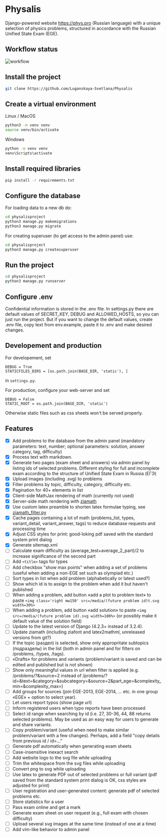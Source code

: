 # Physalis
Django-powered website https://phys.pro (Russian language) with a unique
selection of physics problems, structured in accordance with the Russian
Unified State Exam (EGE).

## Workflow status
![workflow](https://github.com/Luganskaya-Svetlana/Physalis/actions/workflows/python-package.yml/badge.svg)

## Install the project
```bash 
git clone https://github.com/Luganskaya-Svetlana/Physalis
```

## Create a virtual environment
Linux / MacOS

```bash
python3 -m venv venv
source venv/bin/activate
```

Windows

```bash
python -m venv venv
venv\Scripts\activate
```

## Install required libraries
```bash
pip install -r requirements.txt
```

## Configure the database
For loading data to a new db do:
```bash
cd physalisproject
python3 manage.py makemigrations
python3 manage.py migrate
```

For creating superuser (to get access to the admin panel) use:
```bash
cd physalisproject
python3 manage.py createsuperuser
```

## Run the project 
```bash
cd physalisproject
python3 manage.py runserver
```

## Configure .env
Confidential information is stored in the .env file.
In settings.py there are default values of SECRET_KEY, DEBUG and ALLOWED_HOSTS,
so you can just run the project. But if you want to change the default values,
create .env file, copy text from env.example, paste it to .env and make desired
changes.

## Developement and production
For developement, set
```
DEBUG = True
STATICFILES_DIRS = [os.path.join(BASE_DIR, 'static'), ]
```
in `settings.py`.

For production, configure your web-server and set
```
DEBUG = False
STATIC_ROOT = os.path.join(BASE_DIR, 'static')
```
Otherwise static files such as css sheets won't be served properly.


## Features
- [x] Add problems to the database from the admin panel (mandatory parameters:
  text, number; optional parameters: solution, answer category, tag,
  difficulty)
- [x] Process text with markdown.
- [x] Generate two pages (exam sheet and answers) via admin panel by listing
  ids of selected problems. Different styling for full and incomplete exam
  according to the structure of Unified State Exam in Russia (ЕГЭ)
- [x] Upload images (including .svg) to problems
- [x] Filter problems by topic, difficulty, category, difficulty etc.
- [x] Pagination for 40+ elements in list
- [x] Client-side MathJax rendering of math (currently not used)
- [x] Server-side math rendering with
  [ziamath](https://github.com/cdelker/ziamath)
- [x] Use custom latex preamble to shorten latex formulae typing, see
  [ziamath_filter.py](https://github.com/Luganskaya-Svetlana/Physalis/blob/master/physalisproject/problems/templatetags/ziamath_filter.py)
- [x] Cache pages containing a lot of math (problems_list, types,
  variant_detail, variant_answer, tags) to reduce database requests and
  processing time
- [x] Adjust CSS styles for print: good-loking pdf saved with the standard
  system print dialog
- [x] Generate sitemap.xml
- [ ] Calculate exam difficulty as (average_test+average_2_part)/2 to increase
  significance of the second part
- [ ] Add `<title>` tags for types
- [ ] Add checkbox "show max points" when adding a set of problems (useful when
  adding a non-EGE set such as olympiad etc.)
- [ ] Sort types in list when add problem (alphabetically or latest used?)
- [ ] Show which id is to assign to the problem when add it but haven't published
- [ ] When adding a problem, add button «add a plot to problem text» to paste
  `<img class='right mw150' src=/media/(future problem id)t.svg width=30%>`
- [ ] When adding a problem, add button «add solution» to paste
  `<img src=/media/(future problem id).svg width=100%>`
  (or possibly make it default value of the solution field)
- [ ] Update to the latest version of Django (4.2.3+ instead of 3.2.4).
- [ ] Update ziamath (including ziafont and latex2mathml, unreleased versions from git?)
- [ ] If the topic (раздел) is selected, show only appropritate subtopics
  (подразделы) in the list (both in admin panel and for filters on /problems,
  /types, /tags).
- [ ] «Drafts» for problems and variants (problem/variant is saved and can be
  edited and published but is not shown)
- [ ] Show only meaningful values in url when filter is applied (e.g.
  /problems/?&source=2 instead of
  /problems/?id=&text=&category=&subcategory=&source=2&part_ege=&complexity_min=&complexity_max=)
- [ ] Add groups for sources (join EGE-2013, EGE-2014, ... etc. in one group
  «EGE» + option to select year).
- [ ] Let users report typos (show page url)
- [ ] Inform registered users when typo reports have been processed
- [ ] Select id range when searching by id (i.e. 27, 30-36, 44, 88 returns selected
  problems). May be used as an easy way for users to generate and share variants.
- [ ] Copy problem/variant (useful when need to make similar problem/variant
  with a few changes). Perhaps, add a field "copy details from previous id / id=..."
- [ ] Generate pdf automatically when generating exam sheets
- [ ] Case-insensitive inexact search
- [ ] Add website logo to the svg file while uploading
- [ ] Trim the whitespace from the svg files while uploading
- [ ] Convert png to svg while uploading
- [ ] Use latex to generate PDF out of selected problems or full variant (pdf
  saved from the standard system print dialog is OK, css styles are adjusted
  for print)
- [ ] User registration and user-generated content: generate pdf of selected
  problems etc.
- [ ] Store statistics for a user
- [ ] Pass exam online and get a mark
- [ ] Generate exam sheet on user request (e.g., full exam with chosen difficulty)
- [ ] Upload several svg images at the same time (instead of one at a time)
- [ ] Add vim-like behavior to admin panel
